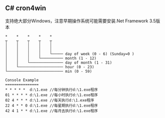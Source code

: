 C# cron4win
---------------------------
支持绝大部分Windows，注意早期操作系统可能需要安装.Net Framework 3.5版本

```
*    *    *    *    *  
┬    ┬    ┬    ┬    ┬
│    │    │    │    │
│    │    │    │    │
│    │    │    │    └───── day of week (0 - 6) (Sunday=0 )
│    │    │    └────────── month (1 - 12)
│    │    └─────────────── day of month (1 - 31)
│    └──────────────────── hour (0 - 23)
└───────────────────────── min (0 - 59)
```

```
Console Example
===============
* * * * *  d:\1.exe //每分钟执行d:\1.exe程序
01 * * * * d:\1.exe //每小时执行d:\1.exe程序
02 4 * * * d:\1.exe //每天执行d:\1.exe程序
22 4 * * 0 d:\1.exe //每星期执行d:\1.exe程序
42 4 1 * * d:\1.exe //每月去执行d:\1.exe程序

```

